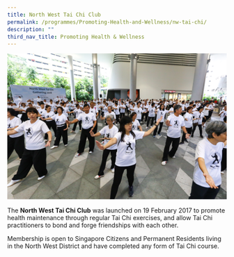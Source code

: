 ```yaml
---
title: North West Tai Chi Club
permalink: /programmes/Promoting-Health-and-Wellness/nw-tai-chi/
description: ""
third_nav_title: Promoting Health & Wellness
---
```

<meta name="description" content="North West Tai Chi Club">


![](/images/Programmes/Promoting%20Health%20and%20Wellness/IMG_0134.jpg)

The **North West Tai Chi Club** was launched on 19 February 2017 to promote health maintenance through regular Tai Chi exercises, and allow Tai Chi practitioners to bond and forge friendships with each other.  
  
Membership is open to Singapore Citizens and Permanent Residents living in the North West District and have completed any form of Tai Chi course.  
  